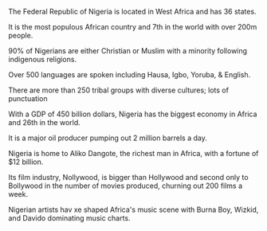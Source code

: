 The Federal Republic of Nigeria is located in West Africa and has 36 states. 

It is the most populous African country and 7th in the world with over 200m people.

90% of Nigerians are either Christian or Muslim with a minority following indigenous religions.

Over 500 languages are spoken including Hausa, Igbo, Yoruba, & English.

There are more than 250 tribal groups with diverse cultures; lots of punctuation

With a GDP of 450 billion dollars, Nigeria has the biggest economy in Africa and 26th in the world. 

It is a major oil producer pumping out 2 million barrels a day.

Nigeria is home to Aliko Dangote, the richest man in Africa, with a fortune of $12 billion.

Its film industry, Nollywood, is bigger than Hollywood and second only to Bollywood in the number of movies produced, churning out 200 films a week. 

Nigerian artists hav xe shaped Africa's music scene with Burna Boy, Wizkid, and Davido dominating music charts.
